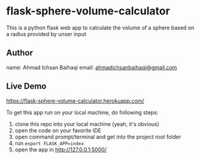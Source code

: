 # flask-sphere-volume-calculator
This is a python flask web app to calculate the volume of a sphere based on a radius provided by unser input

## Author
name: Ahmad Ichsan Baihaqi
email: ahmadichsanbaihaqi@gmail.com

## Live Demo
https://flask-sphere-volume-calculator.herokuapp.com/

To get this app run on your local machine, do following steps:
1. clone this repo into your local machine (yeah, it's obvious)
2. open the code on your favorite IDE
3. open command prompt/terminal and get into the project root folder
4. run ```export FLASK_APP=index```
5. open the app in http://127.0.0.1:5000/
